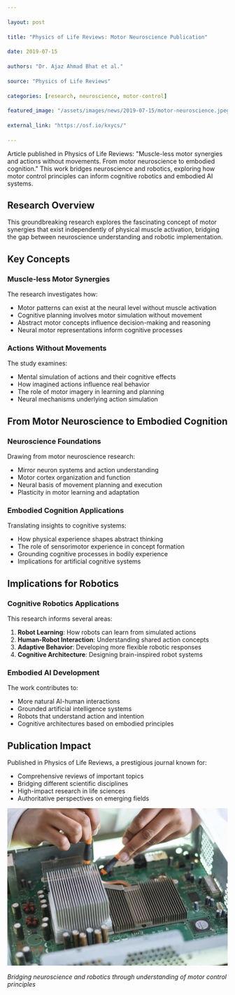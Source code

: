```yaml
---

layout: post

title: "Physics of Life Reviews: Motor Neuroscience Publication"

date: 2019-07-15

authors: "Dr. Ajaz Ahmad Bhat et al."

source: "Physics of Life Reviews"

categories: [research, neuroscience, motor-control]

featured_image: "/assets/images/news/2019-07-15/motor-neuroscience.jpeg"

external_link: "https://osf.io/kxycs/"

---
```


Article published in Physics of Life Reviews: "Muscle-less motor synergies and actions without movements. From motor neuroscience to embodied cognition." This work bridges neuroscience and robotics, exploring how motor control principles can inform cognitive robotics and embodied AI systems.

## Research Overview

This groundbreaking research explores the fascinating concept of motor synergies that exist independently of physical muscle activation, bridging the gap between neuroscience understanding and robotic implementation.

## Key Concepts

### Muscle-less Motor Synergies
The research investigates how:

- Motor patterns can exist at the neural level without muscle activation
- Cognitive planning involves motor simulation without movement
- Abstract motor concepts influence decision-making and reasoning
- Neural motor representations inform cognitive processes

### Actions Without Movements
The study examines:

- Mental simulation of actions and their cognitive effects
- How imagined actions influence real behavior
- The role of motor imagery in learning and planning
- Neural mechanisms underlying action simulation

## From Motor Neuroscience to Embodied Cognition

### Neuroscience Foundations
Drawing from motor neuroscience research:

- Mirror neuron systems and action understanding
- Motor cortex organization and function
- Neural basis of movement planning and execution
- Plasticity in motor learning and adaptation

### Embodied Cognition Applications
Translating insights to cognitive systems:

- How physical experience shapes abstract thinking
- The role of sensorimotor experience in concept formation
- Grounding cognitive processes in bodily experience
- Implications for artificial cognitive systems

## Implications for Robotics

### Cognitive Robotics Applications
This research informs several areas:

1. **Robot Learning**: How robots can learn from simulated actions
2. **Human-Robot Interaction**: Understanding shared action concepts
3. **Adaptive Behavior**: Developing more flexible robotic responses
4. **Cognitive Architecture**: Designing brain-inspired robot systems

### Embodied AI Development
The work contributes to:

- More natural AI-human interactions
- Grounded artificial intelligence systems
- Robots that understand action and intention
- Cognitive architectures based on embodied principles

## Publication Impact

Published in Physics of Life Reviews, a prestigious journal known for:

- Comprehensive reviews of important topics
- Bridging different scientific disciplines
- High-impact research in life sciences
- Authoritative perspectives on emerging fields

![Motor Neuroscience](/assets/images/news/motor-neuroscience.jpeg)

*Bridging neuroscience and robotics through understanding of motor control principles*